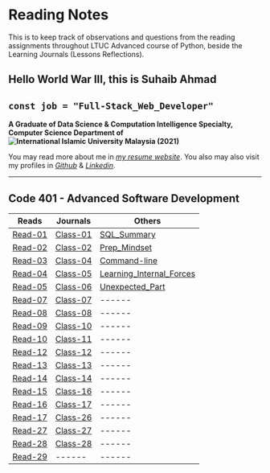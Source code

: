 # Reading Notes

This is to keep track of observations and questions from the reading assignments throughout LTUC Advanced course of Python, beside the Learning Journals (Lessons Reflections).

## Hello World War III, this is Suhaib Ahmad

## `const job = "Full-Stack_Web_Developer"`

**A Graduate of Data Science & Computation Intelligence Specialty, Computer Science Department of ![International Islamic University Malaysia (2021)](https://upload.wikimedia.org/wikipedia/commons/f/f7/IIUM_Logo_.svg)**

You may read more about me in *[my resume website](https://suhaib.dev)*. You also may also visit my profiles in *[Github](https://github.com/makkahwi/)* & *[Linkedin](https://www.linkedin.com/in/makkahwi/)*.

---

## Code 401 - Advanced Software Development

| Reads      | Journals   | Others     |
| ---------- | ---------- | ---------- |
| [Read-01](/Read-01/README.md) | [Class-01](/Class-01/README.md) | [SQL_Summary](/SQL/README.md) |
| [Read-02](/Read-02/README.md) | [Class-02](/Class-02/README.md) | [Prep_Mindset](/Prep_Mindset/README.md) |
| [Read-03](/Read-04/README.md) | [Class-04](/Class-04/README.md) | [Command-line](/Command-line/README.md) |
| [Read-04](/Read-05/README.md) | [Class-05](/Class-05/README.md) | [Learning_Internal_Forces](/Learning_Forces/README.md) |
| [Read-05](/Read-06/README.md) | [Class-06](/Class-06/README.md) | [Unexpected_Part](/Unexpected_Part/README.md) |
| [Read-07](/Read-07/README.md) | [Class-07](/Class-07/README.md) |           ------           |
| [Read-08](/Read-08/README.md) | [Class-08](/Class-08/README.md) |           ------           |
| [Read-09](/Read-10/README.md) | [Class-10](/Class-10/README.md) |           ------           |
| [Read-10](/Read-11/README.md) | [Class-11](/Class-11/README.md) |           ------           |
| [Read-12](/Read-12/README.md) | [Class-12](/Class-12/README.md) |           ------           |
| [Read-13](/Read-13/README.md) | [Class-13](/Class-13/README.md) |           ------           |
| [Read-14](/Read-14/README.md) | [Class-14](/Class-14/README.md) |           ------           |
| [Read-15](/Read-16/README.md) | [Class-16](/Class-16/README.md) |           ------           |
| [Read-16](/Read-17/README.md) | [Class-17](/Class-17/README.md) |           ------           |
| [Read-17](/Read-26/README.md) | [Class-26](/Class-26/README.md) |           ------           |
| [Read-27](/Read-27/README.md) | [Class-27](/Class-27/README.md) |           ------           |
| [Read-28](/Read-28/README.md) | [Class-28](/Class-28/README.md) |           ------           |
| [Read-29](/Read-28/README.md) |  ------   |           ------           |
